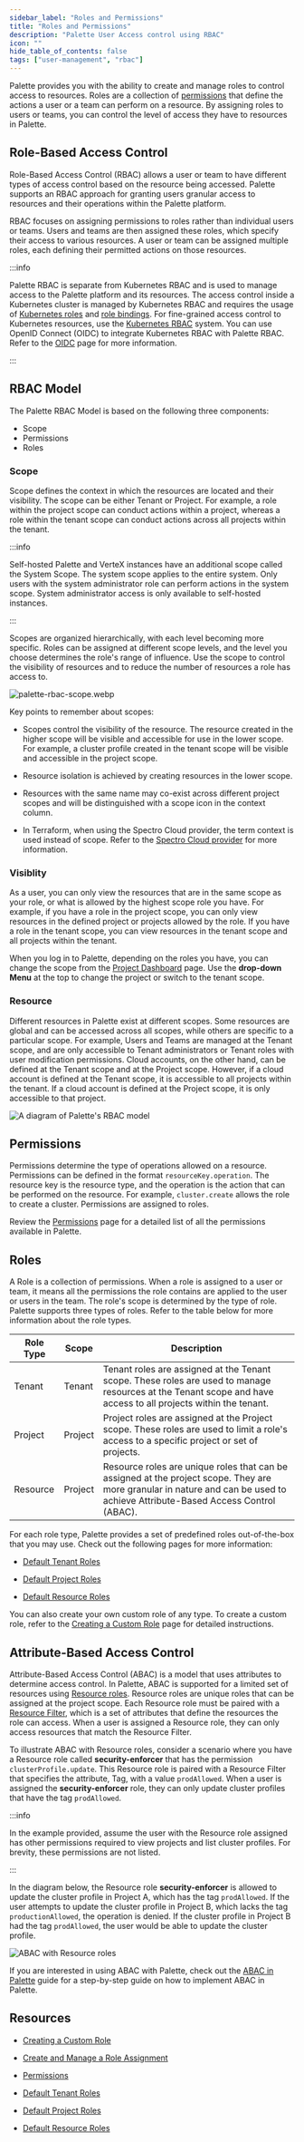 ```yaml
---
sidebar_label: "Roles and Permissions"
title: "Roles and Permissions"
description: "Palette User Access control using RBAC"
icon: ""
hide_table_of_contents: false
tags: ["user-management", "rbac"]
---
```


Palette provides you with the ability to create and manage roles to control access to resources. Roles are a collection
of [permissions](./permissions.md) that define the actions a user or a team can perform on a resource. By assigning
roles to users or teams, you can control the level of access they have to resources in Palette.

## Role-Based Access Control

Role-Based Access Control (RBAC) allows a user or team to have different types of access control based on the resource
being accessed. Palette supports an RBAC approach for granting users granular access to resources and their operations
within the Palette platform.

RBAC focuses on assigning permissions to roles rather than individual users or teams. Users and teams are then assigned
these roles, which specify their access to various resources. A user or team can be assigned multiple roles, each
defining their permitted actions on those resources.

:::info

Palette RBAC is separate from Kubernetes RBAC and is used to manage access to the Palette platform and its resources.
The access control inside a Kubernetes cluster is managed by Kubernetes RBAC and requires the usage of
[Kubernetes roles](https://kubernetes.io/docs/reference/access-authn-authz/rbac/#role-and-clusterrole) and
[role bindings](https://kubernetes.io/docs/reference/access-authn-authz/rbac/#default-roles-and-role-bindings). For
fine-grained access control to Kubernetes resources, use the
[Kubernetes RBAC](https://kubernetes.io/docs/reference/access-authn-authz/rbac/) system. You can use OpenID Connect
(OIDC) to integrate Kubernetes RBAC with Palette RBAC. Refer to the [OIDC](../saml-sso/saml-sso.md) page for more
information.

:::

## RBAC Model

The Palette RBAC Model is based on the following three components:

- Scope
- Permissions
- Roles

### Scope

Scope defines the context in which the resources are located and their visibility. The scope can be either Tenant or
Project. For example, a role within the project scope can conduct actions within a project, whereas a role within the
tenant scope can conduct actions across all projects within the tenant.

:::info

Self-hosted Palette and VerteX instances have an additional scope called the System Scope. The system scope applies to
the entire system. Only users with the system administrator role can perform actions in the system scope. System
administrator access is only available to self-hosted instances.

:::

Scopes are organized hierarchically, with each level becoming more specific. Roles can be assigned at different scope
levels, and the level you choose determines the role's range of influence. Use the scope to control the visibility of
resources and to reduce the number of resources a role has access to.

![palette-rbac-scope.webp](/user-management_palette-rbac_palette-rbac_scope-overview.webp)

Key points to remember about scopes:

- Scopes control the visibility of the resource. The resource created in the higher scope will be visible and accessible
  for use in the lower scope. For example, a cluster profile created in the tenant scope will be visible and accessible
  in the project scope.

- Resource isolation is achieved by creating resources in the lower scope.

- Resources with the same name may co-exist across different project scopes and will be distinguished with a scope icon
  in the context column.

- In Terraform, when using the Spectro Cloud provider, the term context is used instead of scope. Refer to the
  [Spectro Cloud provider](https://registry.terraform.io/providers/spectrocloud/spectrocloud/latest/docs) for more
  information.

### Visiblity

As a user, you can only view the resources that are in the same scope as your role, or what is allowed by the highest
scope role you have. For example, if you have a role in the project scope, you can only view resources in the defined
project or projects allowed by the role. If you have a role in the tenant scope, you can view resources in the tenant
scope and all projects within the tenant.

When you log in to Palette, depending on the roles you have, you can change the scope from the
[Project Dashboard](../../introduction/dashboard.md) page. Use the **drop-down Menu** at the top to change the project
or switch to the tenant scope.

### Resource

Different resources in Palette exist at different scopes. Some resources are global and can be accessed across all
scopes, while others are specific to a particular scope. For example, Users and Teams are managed at the Tenant scope,
and are only accessible to Tenant administrators or Tenant roles with user modification permissions. Cloud accounts, on
the other hand, can be defined at the Tenant scope and at the Project scope. However, if a cloud account is defined at
the Tenant scope, it is accessible to all projects within the tenant. If a cloud account is defined at the Project
scope, it is only accessible to that project.

![A diagram of Palette's RBAC model](/user-management_palette-rback_palette-rbac-model.webp)

## Permissions

Permissions determine the type of operations allowed on a resource. Permissions can be defined in the format
`resourceKey.operation`. The resource key is the resource type, and the operation is the action that can be performed on
the resource. For example, `cluster.create` allows the role to create a cluster. Permissions are assigned to roles.

Review the [Permissions](permissions.md) page for a detailed list of all the permissions available in Palette.

## Roles

A Role is a collection of permissions. When a role is assigned to a user or team, it means all the permissions the role
contains are applied to the user or users in the team. The role's scope is determined by the type of role. Palette
supports three types of roles. Refer to the table below for more information about the role types.

| Role Type | Scope   | Description                                                                                                                                                                   |
| --------- | ------- | ----------------------------------------------------------------------------------------------------------------------------------------------------------------------------- |
| Tenant    | Tenant  | Tenant roles are assigned at the Tenant scope. These roles are used to manage resources at the Tenant scope and have access to all projects within the tenant.                |
| Project   | Project | Project roles are assigned at the Project scope. These roles are used to limit a role's access to a specific project or set of projects.                                      |
| Resource  | Project | Resource roles are unique roles that can be assigned at the project scope. They are more granular in nature and can be used to achieve Attribute-Based Access Control (ABAC). |

For each role type, Palette provides a set of predefined roles out-of-the-box that you may use. Check out the following
pages for more information:

- [Default Tenant Roles](./tenant-scope-roles-permissions.md)

- [Default Project Roles](./project-scope-roles-permissions.md)

- [Default Resource Roles](./resource-scope-roles-permissions.md)

You can also create your own custom role of any type. To create a custom role, refer to the
[Creating a Custom Role](./create-custom-role.md) page for detailed instructions.

## Attribute-Based Access Control

Attribute-Based Access Control (ABAC) is a model that uses attributes to determine access control. In Palette, ABAC is
supported for a limited set of resources using [Resource roles](./resource-scope-roles-permissions.md). Resource roles
are unique roles that can be assigned at the project scope. Each Resource role must be paired with a
[Resource Filter](../../tenant-settings/filters.md), which is a set of attributes that define the resources the role can
access. When a user is assigned a Resource role, they can only access resources that match the Resource Filter.

To illustrate ABAC with Resource roles, consider a scenario where you have a Resource role called **security-enforcer**
that has the permission `clusterProfile.update`. This Resource role is paired with a Resource Filter that specifies the
attribute, Tag, with a value `prodAllowed`. When a user is assigned the **security-enforcer** role, they can only update
cluster profiles that have the tag `prodAllowed`.

:::info

In the example provided, assume the user with the Resource role assigned has other permissions required to view projects
and list cluster profiles. For brevity, these permissions are not listed.

:::

In the diagram below, the Resource role **security-enforcer** is allowed to update the cluster profile in Project A,
which has the tag `prodAllowed`. If the user attempts to update the cluster profile in Project B, which lacks the tag
`productionAllowed`, the operation is denied. If the cluster profile in Project B had the tag `prodAllowed`, the user
would be able to update the cluster profile.

![ABAC with Resource roles](/user-management_palette-rback_abac_example.webp)

If you are interested in using ABAC with Palette, check out the [ABAC in Palette](implement-abac.md) guide for a
step-by-step guide on how to implement ABAC in Palette.

## Resources

- [Creating a Custom Role](./create-custom-role.md)

- [Create and Manage a Role Assignment](./assign-a-role.md)

- [Permissions](permissions.md)

- [Default Tenant Roles](./tenant-scope-roles-permissions.md)

- [Default Project Roles](./project-scope-roles-permissions.md)

- [Default Resource Roles](./resource-scope-roles-permissions.md)
